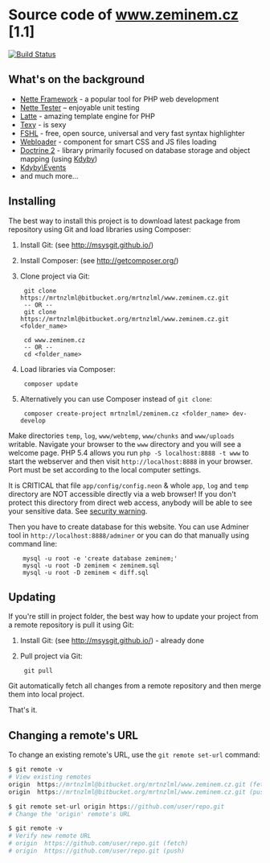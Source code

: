 Source code of www.zeminem.cz [1.1]
====================================

[![Build Status](https://travis-ci.org/mrtnzlml/www.zeminem.cz.svg?branch=master)](https://travis-ci.org/mrtnzlml/www.zeminem.cz)

What's on the background
------------------------
- [Nette Framework](http://nette.org/en/) - a popular tool for PHP web development
- [Nette Tester](http://tester.nette.org/en/) – enjoyable unit testing
- [Latte](http://latte.nette.org/en/) - amazing template engine for PHP
- [Texy](http://texy.info/en/) - is sexy
- [FSHL](http://fshl.kukulich.cz/) - free, open source, universal and very fast syntax highlighter
- [Webloader](https://github.com/janmarek/WebLoader) - component for smart CSS and JS files loading
- [Doctrine 2](http://www.doctrine-project.org/) - library primarily focused on database storage and object mapping (using [Kdyby](https://github.com/Kdyby/Doctrine))
- [Kdyby\Events](https://github.com/Kdyby/Events)
- and much more...

Installing
----------

The best way to install this project is to download latest package
from repository using Git and load libraries using Composer:

1. Install Git: (see http://msysgit.github.io/)
2. Install Composer: (see http://getcomposer.org/)
3. Clone project via Git:

		git clone https://mrtnzlml@bitbucket.org/mrtnzlml/www.zeminem.cz.git
		-- OR --
		git clone https://mrtnzlml@bitbucket.org/mrtnzlml/www.zeminem.cz.git <folder_name>

		cd www.zeminem.cz
		-- OR --
		cd <folder_name>

4. Load libraries via Composer:

		composer update

5. Alternatively you can use Composer instead of `git clone`:

		composer create-project mrtnzlml/zeminem.cz <folder_name> dev-develop

Make directories `temp`, `log`, `www/webtemp`, `www/chunks` and `www/uploads` writable.
Navigate your browser to the `www` directory and you will see a welcome page.
PHP 5.4 allows you run `php -S localhost:8888 -t www` to start the webserver and
then visit `http://localhost:8888` in your browser.
Port must be set according to the local computer settings.

It is CRITICAL that file `app/config/config.neon` & whole `app`, `log`
and `temp` directory are NOT accessible directly via a web browser! If you
don't protect this directory from direct web access, anybody will be able to see
your sensitive data. See [security warning](http://nette.org/security-warning).

Then you have to create database for this website. You can use Adminer tool in
`http://localhost:8888/adminer` or you can do that manually using command line:

		mysql -u root -e 'create database zeminem;'
        mysql -u root -D zeminem < zeminem.sql
        mysql -u root -D zeminem < diff.sql

Updating
--------

If you're still in project folder, the best way how to update
your project from a remote repository is pull it using Git:

1. Install Git: (see http://msysgit.github.io/) - already done
2. Pull project via Git:

		git pull

Git automatically fetch all changes from a remote repository and then merge them into local project.

That's it.

Changing a remote's URL
-----------------------

To change an existing remote's URL, use the `git remote set-url` command:
```php
$ git remote -v
# View existing remotes
origin  https://mrtnzlml@bitbucket.org/mrtnzlml/www.zeminem.cz.git (fetch)
origin  https://mrtnzlml@bitbucket.org/mrtnzlml/www.zeminem.cz.git (push)

$ git remote set-url origin https://github.com/user/repo.git
# Change the 'origin' remote's URL

$ git remote -v
# Verify new remote URL
# origin  https://github.com/user/repo.git (fetch)
# origin  https://github.com/user/repo.git (push)
```
